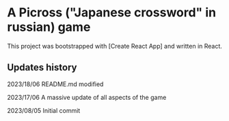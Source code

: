 # A Picross ("Japanese crossword" in russian) game

This project was bootstrapped with [Create React App] and written in React.

## Updates history

2023/18/06 README.md modified

2023/17/06 A massive update of all aspects of the game

2023/08/05 Initial commit